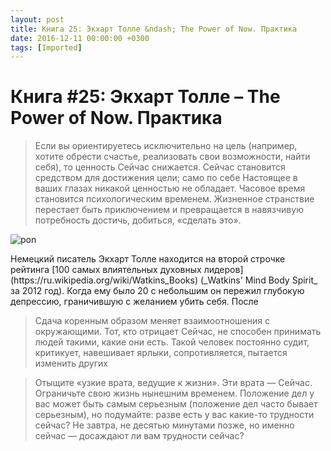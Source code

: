 ```yaml
---
layout: post
title: Книга 25: Экхарт Толле &ndash; The Power of Now. Практика
date: 2016-12-11 00:00:00 +0300
tags: [Imported]
---
```

# Книга #25: Экхарт Толле – The Power of Now. Практика

> Если вы ориентируетесь исключительно на цель (например, хотите обрести счастье, реализовать свои возможности, найти себя), то ценность Сейчас снижается. Сейчас становится средством для достижения цели; само по себе Настоящее в ваших глазах никакой ценностью не обладает. Часовое время становится психологическим временем. Жизненное странствие перестает быть приключением и превращается в навязчивую потребность достичь, добиться, «сделать это».

![pon](https://vlaim.s3.amazonaws.com/uploads/2016/12/pon.jpeg)

<div class="bm-quote-content-text">Немецкий писатель Экхарт Толле находится на второй строчке рейтинга [100 самых влиятельных духовных лидеров](https://ru.wikipedia.org/wiki/Watkins_Books) (_Watkins' Mind Body Spirit_ за 2012 год). Когда ему было 20 с небольшим он пережил глубокую депрессию, граничившую с желанием убить себя. После</div>

<div class="bm-quote-content-text"></div>

> <div class="bm-quote-content-text">
> 
> <div class="bm-quote-content-text">Сдача коренным образом меняет взаимоотношения с окружающими. Тот, кто отрицает Сейчас, не способен принимать людей такими, какие они есть. Такой человек постоянно судит, критикует, навешивает ярлыки, сопротивляется, пытается изменить других</div>
> 
> </div>

> <div class="bm-quote-content-text">Отыщите «узкие врата, ведущие к жизни». Эти врата — Сейчас. Ограничьте свою жизнь нынешним временем. Положение дел у вас может быть самым серьезным (положение дел часто бывает серьезным), но подумайте: разве есть у вас какие-то трудности сейчас? Не завтра, не десятью минутами позже, но именно сейчас — досаждают ли вам трудности сейчас?</div>